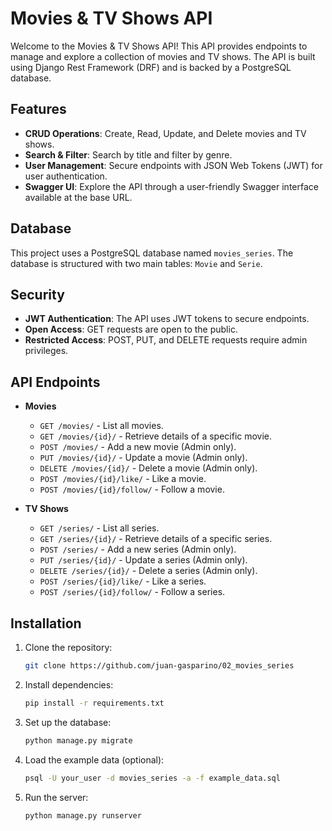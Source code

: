 # Movies & TV Shows API

Welcome to the Movies & TV Shows API! This API provides endpoints to manage and explore a collection of movies and TV shows. The API is built using Django Rest Framework (DRF) and is backed by a PostgreSQL database.

## Features

- **CRUD Operations**: Create, Read, Update, and Delete movies and TV shows.
- **Search & Filter**: Search by title and filter by genre.
- **User Management**: Secure endpoints with JSON Web Tokens (JWT) for user authentication.
- **Swagger UI**: Explore the API through a user-friendly Swagger interface available at the base URL.

## Database

This project uses a PostgreSQL database named `movies_series`. The database is structured with two main tables: `Movie` and `Serie`.

## Security

- **JWT Authentication**: The API uses JWT tokens to secure endpoints.
- **Open Access**: GET requests are open to the public.
- **Restricted Access**: POST, PUT, and DELETE requests require admin privileges.

## API Endpoints

- **Movies**
  - `GET /movies/` - List all movies.
  - `GET /movies/{id}/` - Retrieve details of a specific movie.
  - `POST /movies/` - Add a new movie (Admin only).
  - `PUT /movies/{id}/` - Update a movie (Admin only).
  - `DELETE /movies/{id}/` - Delete a movie (Admin only).
  - `POST /movies/{id}/like/` - Like a movie.
  - `POST /movies/{id}/follow/` - Follow a movie.

- **TV Shows**
  - `GET /series/` - List all series.
  - `GET /series/{id}/` - Retrieve details of a specific series.
  - `POST /series/` - Add a new series (Admin only).
  - `PUT /series/{id}/` - Update a series (Admin only).
  - `DELETE /series/{id}/` - Delete a series (Admin only).
  - `POST /series/{id}/like/` - Like a series.
  - `POST /series/{id}/follow/` - Follow a series.

## Installation

1. Clone the repository:
    ```bash
    git clone https://github.com/juan-gasparino/02_movies_series
    ```

2. Install dependencies:
    ```bash
    pip install -r requirements.txt
    ```

3. Set up the database:
    ```bash
    python manage.py migrate
    ```

4. Load the example data (optional):
    ```bash
    psql -U your_user -d movies_series -a -f example_data.sql
    ```

5. Run the server:
    ```bash
    python manage.py runserver
    ```